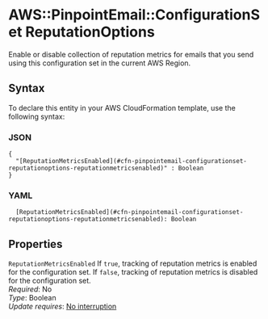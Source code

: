 # AWS::PinpointEmail::ConfigurationSet ReputationOptions<a name="aws-properties-pinpointemail-configurationset-reputationoptions"></a>

Enable or disable collection of reputation metrics for emails that you send using this configuration set in the current AWS Region\.

## Syntax<a name="aws-properties-pinpointemail-configurationset-reputationoptions-syntax"></a>

To declare this entity in your AWS CloudFormation template, use the following syntax:

### JSON<a name="aws-properties-pinpointemail-configurationset-reputationoptions-syntax.json"></a>

```
{
  "[ReputationMetricsEnabled](#cfn-pinpointemail-configurationset-reputationoptions-reputationmetricsenabled)" : Boolean
}
```

### YAML<a name="aws-properties-pinpointemail-configurationset-reputationoptions-syntax.yaml"></a>

```
  [ReputationMetricsEnabled](#cfn-pinpointemail-configurationset-reputationoptions-reputationmetricsenabled): Boolean
```

## Properties<a name="aws-properties-pinpointemail-configurationset-reputationoptions-properties"></a>

`ReputationMetricsEnabled` <a name="cfn-pinpointemail-configurationset-reputationoptions-reputationmetricsenabled"></a>
If `true`, tracking of reputation metrics is enabled for the configuration set\. If `false`, tracking of reputation metrics is disabled for the configuration set\.  
_Required_: No  
_Type_: Boolean  
_Update requires_: [No interruption](https://docs.aws.amazon.com/AWSCloudFormation/latest/UserGuide/using-cfn-updating-stacks-update-behaviors.html#update-no-interrupt)
